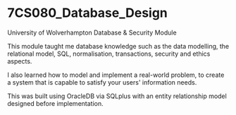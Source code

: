 # 7CS080_Database_Design
University of Wolverhampton Database &amp; Security Module

This module taught me database knowledge such as the data modelling, the relational model, SQL, normalisation, transactions, security and ethics aspects.

I also learned how to model and implement a real-world problem, to create a system that is capable to satisfy your users' information needs.

This was built using OracleDB via SQLplus with an entity relationship model designed before implementation.
